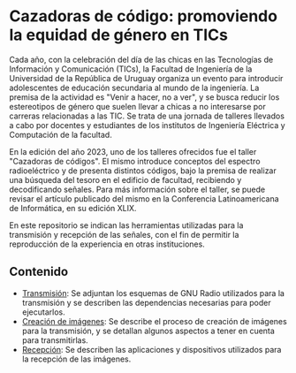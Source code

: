 # Cazadoras de código: promoviendo la equidad de género en TICs

Cada año, con la celebración del día de las chicas en las Tecnologías de Información y Comunicación (TICs), 
la Facultad de Ingeniería de la Universidad de la República de Uruguay organiza un evento para introducir 
adolescentes de educación secundaria al mundo de la ingeniería. La premisa de la actividad es "Venir a hacer, 
no a ver", y se busca reducir los estereotipos de género que suelen llevar a chicas a no interesarse por carreras
relacionadas a las TIC. Se trata de una jornada de talleres llevados a cabo por docentes y estudiantes de los
institutos de Ingeniería Eléctrica y Computación de la facultad. 

En la edición del año 2023, uno de los talleres ofrecidos fue el taller "Cazadoras de códigos". El mismo introduce
conceptos del espectro radioeléctrico y de presenta distintos códigos, bajo la premisa de realizar una búsqueda del
tesoro en el edificio de facultad, recibiendo y decodificando señales. Para más información sobre el taller, se puede 
revisar el artículo publicado del mismo en la Conferencia Latinoamericana de Informática, en su edición XLIX. 

En este repositorio se indican las herramientas utilizadas para la transmisión y recepción de las señales, con el fin de
permitir la reproducción de la experiencia en otras instituciones.

## Contenido
- [Transmisión](https://github.com/romm32/cazdecod/tree/main/transmission): Se adjuntan los esquemas de GNU Radio
utilizados para la transmisión y se describen las dependencias necesarias para poder ejecutarlos.
- [Creación de imágenes](https://github.com/romm32/cazdecod/tree/main/images): Se describe el proceso de creación de
imágenes para la transmisión, y se detallan algunos aspectos a tener en cuenta para transmitirlas.
- [Recepción](https://github.com/romm32/cazdecod/tree/main/reception): Se describen las aplicaciones y dispositivos utilizados
para la recepción de las imágenes.
